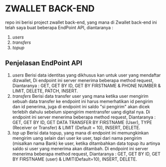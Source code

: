 # ZWALLET BACK-END

repo ini berisi project zwallet back-end, yang mana di Zwallet back-end ini telah saya buat beberapa EndPoint API, diantaranya :

1. _users_
2. _transfers_
3. _topup_

## Penjelasan EndPoint API

1.  _users_
    Berisi data identitas yang dikhusus kan untuk user yang mendaftar dizwallet, Di endpoint ini server menerima beberapa method request, Diantaranya :
    GET, GET BY ID, GET BY FIRSTNAME & PHONE NUMBER & LIMIT, DELETE, PATCH, INSERT.
2.  _transfers_
    Berisi data transfer user yang mana ketika user mengirim sebuah data transfer ke endpoint ini harus memerhatikan id pengirim dan id penerima, juga di endpoint ini saldo "si pengirim" akan dicek terlebih dahulu sebelum sipengirim mentransfer uang digital nya.
    Di endpoint ini server menerima beberapa method request, Diantaranya :
    GET, GET BY ID, GET DATA TRANSFER BY FIRSTNAME (User), TYPE (Receiver or Transfer) & LIMIT (Default = 10), INSERT, DELETE.
3.  _top up_
    Berisi data topup, yang mana di endpoint ini memungkinkan mengirim uang selain dari user ke user, tapi dari nama pengirim (misalkan nama Bank) ke user, ketika ditambahkan data topup itu artinya saldo si user yang menerima akan ditambah.
    Di endpoint ini server menerima beberapa method request, Diantaranya :
    GET, GET BY ID, GET BY FIRSTNAME (user) & LIMIT(Default=10), INSERT, DELETE.
